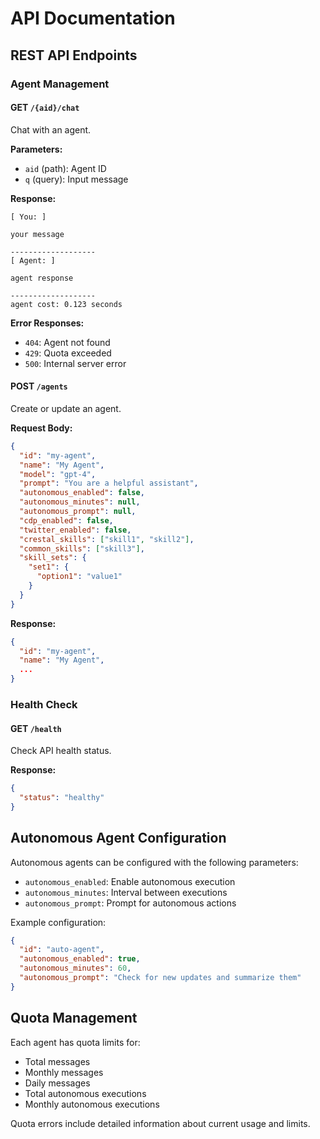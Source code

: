 # API Documentation

## REST API Endpoints

### Agent Management

#### GET `/{aid}/chat`
Chat with an agent.

**Parameters:**
- `aid` (path): Agent ID
- `q` (query): Input message

**Response:**
```text
[ You: ]

your message

-------------------
[ Agent: ]

agent response

-------------------
agent cost: 0.123 seconds
```

**Error Responses:**
- `404`: Agent not found
- `429`: Quota exceeded
- `500`: Internal server error

#### POST `/agents`
Create or update an agent.

**Request Body:**
```json
{
  "id": "my-agent",
  "name": "My Agent",
  "model": "gpt-4",
  "prompt": "You are a helpful assistant",
  "autonomous_enabled": false,
  "autonomous_minutes": null,
  "autonomous_prompt": null,
  "cdp_enabled": false,
  "twitter_enabled": false,
  "crestal_skills": ["skill1", "skill2"],
  "common_skills": ["skill3"],
  "skill_sets": {
    "set1": {
      "option1": "value1"
    }
  }
}
```

**Response:**
```json
{
  "id": "my-agent",
  "name": "My Agent",
  ...
}
```

### Health Check

#### GET `/health`
Check API health status.

**Response:**
```json
{
  "status": "healthy"
}
```

## Autonomous Agent Configuration

Autonomous agents can be configured with the following parameters:

- `autonomous_enabled`: Enable autonomous execution
- `autonomous_minutes`: Interval between executions
- `autonomous_prompt`: Prompt for autonomous actions

Example configuration:
```json
{
  "id": "auto-agent",
  "autonomous_enabled": true,
  "autonomous_minutes": 60,
  "autonomous_prompt": "Check for new updates and summarize them"
}
```

## Quota Management

Each agent has quota limits for:
- Total messages
- Monthly messages
- Daily messages
- Total autonomous executions
- Monthly autonomous executions

Quota errors include detailed information about current usage and limits.
